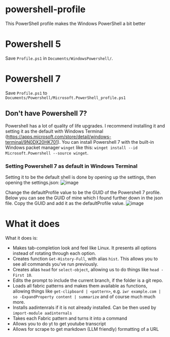 # powershell-profile
This PowerShell profile makes the Windows PowerShell a bit better

# Powershell 5 
Save `Profile.ps1` in `Documents/WindowsPowershell/`. 

# Powershell 7
Save `Profile.ps1` to `Documents/Powershell/Microsoft.PowerShell_profile.ps1`

## Don't have Powershell 7? 
Powershell has a lot of quality of life upgrades. I recommend installing it and setting it as the default with Windows Terminal (https://apps.microsoft.com/store/detail/windows-terminal/9N0DX20HK701). You can install Powershell 7 with the built-in Windows packet manager `winget` like this: `winget install --id Microsoft.Powershell --source winget`. 

### Setting Powershell 7 as default in Windows Terminal 
Setting it to be the default shell is done by opening up the settings, then opening the settings.json: 
![image](https://github.com/ChrisAD/powershell-profile/assets/6368326/40d052ca-31ed-4026-aba8-9be4393a0c62)

Change the defaultProfile value to be the GUID of the Powershell 7 profile. Below you can see the GUID of mine which I found further down in the json file. Copy the GUID and add it as the defaultProfile value. 
![image](https://github.com/ChrisAD/powershell-profile/assets/6368326/1efac4c0-f950-49bc-b108-535f659484b5)



# What it does 
What it does is: 
- Makes tab-completion look and feel like Linux. It presents all options instead of rotating through each option.
- Creates function `Get-History-Full`, with alias `hist`. This allows you to see all commands you've run previously.
- Creates alias `head` for `select-object`, allowing us to do things like `head -First 10`.
- Edits the prompt to include the current branch, if the folder is a git repo. 
- Loads all fabric patterns and makes them available as functions, allowing things like `get-clipboard | <pattern>`, e.g. `iwr example.com | so -ExpandProperty content | summarize` and of course much much more. 
- Installs aadintenrals if it is not already installed. Can be then used by `import-module aadinternals`
- Takes each Fabric pattern and turns it into a command
- Allows you to do yt <url> to get youtube transcript
- Allows for scrape <url> to get markdown (LLM friendly) formatting of a URL
